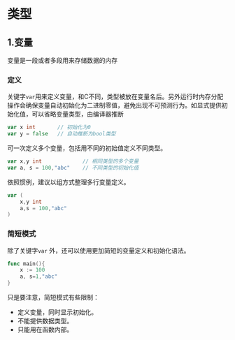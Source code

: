 # 类型

## 1.变量

变量是一段或者多段用来存储数据的内存

###  定义

关键字`var`用来定义变量，和C不同，类型被放在变量名后。另外运行时内存分配操作会确保变量自动初始化为二进制零值，避免出现不可预测行为。如显式提供初始化值，可以省略变量类型，由编译器推断

```go
var x int 		// 初始化为0
var y = false	// 自动推断为bool类型
```

可一次定义多个变量，包括用不同的初始值定义不同类型。

```go
var x,y int				// 相同类型的多个变量
var a, s = 100,"abc"	// 不同类型的初始化值
```

依照惯例，建议以组方式整理多行变量定义。

```go
var (
	x,y int
    a,s = 100,"abc"
)
```

### 简短模式

除了关键字`var` 外，还可以使用更加简短的变量定义和初始化语法。

```go
func main(){
    x := 100
    a, s=1,"abc"
}
```

只是要注意，简短模式有些限制：

* 定义变量，同时显示初始化。
* 不能提供数据类型。
* 只能用在函数内部。



